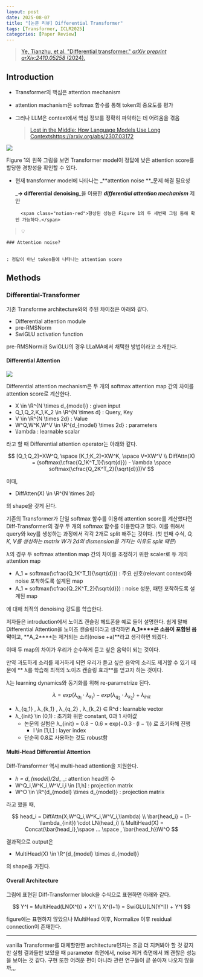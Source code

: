 ```yaml
---
layout: post
date: 2025-08-07
title: "[논문 리뷰] Differential Transformer"
tags: [Transformer, ICLR2025]
categories: [Paper Review]
---
```


> [Ye, Tianzhu, et al. "Differential transformer." ](https://arxiv.org/abs/2410.05258)[_arXiv preprint arXiv:2410.05258_](https://arxiv.org/abs/2410.05258)[ (2024).](https://arxiv.org/abs/2410.05258)



## Introduction

- Transformer의 핵심은 attention mechanism
- attention machanism은 softmax 함수를 통해 token의 중요도를 평가
- 그러나 LLM은 context에서 핵심 정보를 정확히 파악하는 데 어려움을 겪음

	> [Lost in the Middle: How Language Models Use Long Contextshttps://arxiv.org/abs/2307.03172](https://arxiv.org/abs/2307.03172)


![](https://prod-files-secure.s3.us-west-2.amazonaws.com/542b861c-36a8-4051-84e5-8804b6728dba/9083ea56-691a-4752-ae26-47f403431ac8/image.png?X-Amz-Algorithm=AWS4-HMAC-SHA256&X-Amz-Content-Sha256=UNSIGNED-PAYLOAD&X-Amz-Credential=ASIAZI2LB466TBFHAGZO%2F20250816%2Fus-west-2%2Fs3%2Faws4_request&X-Amz-Date=20250816T150045Z&X-Amz-Expires=3600&X-Amz-Security-Token=IQoJb3JpZ2luX2VjEC0aCXVzLXdlc3QtMiJHMEUCIGyidmHuPntyDrAqVN9jIkzZ7vb42LKm1UPEdB530TsfAiEA8trtuCF5uU36YP2rQHbzJCy5Sn7le6H89PEero%2FvkaMq%2FwMIdhAAGgw2Mzc0MjMxODM4MDUiDBQdGroGHtEfFKdkeCrcAx%2Fwfz4ukmULyRAab%2FHA4PGLW7Jb1Ex%2FqY9noiAnSXzF8OGF0Nbezrd8snLagpcYemM6fDeEzpkzOEYqpzWS%2FzIKAvJ1540WDexA40r3cbVo7n65Nxbbgl5p8LnZZCWGJG52Lqj2i6B%2F7DjR1ghiXznSDV6hgrDtjSqucetQorNYLDDc7a3WQNat3zWInvq%2Bix2AU8D%2BZAPeEa5hz7NTBMIgSTSACWE0T45lTVbTFh2wg7E2obfZcjkG3z86KiqvWpkijL1Wkw6EI4jkZk2Jc8wnedpciHA%2B3SDS08grcwKCZ7v2UMMY9apJpBRFI6j0JA4FIUWy4jvd836QjtDw99I1smQ%2FzsJNNkgDdc5ifHLxL0N%2B23aqC2X5Y4%2Fsaz8hHvrmuk%2FrhuVaKAJivLdDqxDCKURfsfE%2BIVWCzLgJkHmy6hUfTJbGyXm5j8EUWOhFi%2BnH6YykSbbunn6CWXWMro8d6q69xzIOmZuWMHha9hRKrq0RosUVTEUZBtnBHR265UMreDXr%2FZt%2FvWii8jTdTIqH1N6IP6S6jqOuM4yagsrupG2THTOoqe4gFhW5IketGVzum1s4bvJcXDFCC0z36l%2Fxho2WIhWNdF1imxPRZJmIIecjeHW2rneBCw%2BmMLH9gcUGOqUB9T%2BbeKni%2FsdtzggyVevMwUZtaF0gNhD9TdpPYRNRPkvbzTpC2PZ%2BEw0RTZ4Pb5gijtgb3vkXTlQ1OjV%2FL7HkXTZXkU8zJr7w07PvtH432aNwGi%2BithBQRMvspqFFqv2X%2B7Z%2BQi5X2uvDMBYWNMxqrzVtaR3bxr5bz6r2Our83jh70B%2FVHJLxavs6MoEZvEjJmKQaU0H9XT7bF7yEPW5C0SMNLAEx&X-Amz-Signature=ffec963cf7675ba0e9420a903948878277f87ae7560eec5c1cd6f49ffc2e8bc3&X-Amz-SignedHeaders=host&x-amz-checksum-mode=ENABLED&x-id=GetObject)


Figure 1의 왼쪽 그림을 보면 Transformer model이 정답에 낮은 attention score를 할당한 경향성을 확인할 수 있다.

- 현재 transformer model에 나타나는 _**attention noise **_문제 해결 필요성

	_**→ differential denoising**_을 이용한 _**differential attention mechanism**_ 제안


		<span class="notion-red">향상된 성능은 Figure 1의 두 세번째 그림 통해 확인 가능하다.</span>


> 💡 


	### Attention noise?


	: 정답이 아닌 token들에 나타나는 attention score



## Methods



### Differential-Transformer


기존 Transforme architecture와의 주된 차이점은 아래와 같다.

- Differential attention module
- pre-RMSNorm
- SwiGLU activation function

pre-RMSNorm과 SwiGLU의 경우 LLaMA에서 채택한 방법이라고 소개한다.



#### Differential Attention


![](https://prod-files-secure.s3.us-west-2.amazonaws.com/542b861c-36a8-4051-84e5-8804b6728dba/116d70b2-1963-4810-9167-f4c7d8a06e8f/image.png?X-Amz-Algorithm=AWS4-HMAC-SHA256&X-Amz-Content-Sha256=UNSIGNED-PAYLOAD&X-Amz-Credential=ASIAZI2LB466TBFHAGZO%2F20250816%2Fus-west-2%2Fs3%2Faws4_request&X-Amz-Date=20250816T150045Z&X-Amz-Expires=3600&X-Amz-Security-Token=IQoJb3JpZ2luX2VjEC0aCXVzLXdlc3QtMiJHMEUCIGyidmHuPntyDrAqVN9jIkzZ7vb42LKm1UPEdB530TsfAiEA8trtuCF5uU36YP2rQHbzJCy5Sn7le6H89PEero%2FvkaMq%2FwMIdhAAGgw2Mzc0MjMxODM4MDUiDBQdGroGHtEfFKdkeCrcAx%2Fwfz4ukmULyRAab%2FHA4PGLW7Jb1Ex%2FqY9noiAnSXzF8OGF0Nbezrd8snLagpcYemM6fDeEzpkzOEYqpzWS%2FzIKAvJ1540WDexA40r3cbVo7n65Nxbbgl5p8LnZZCWGJG52Lqj2i6B%2F7DjR1ghiXznSDV6hgrDtjSqucetQorNYLDDc7a3WQNat3zWInvq%2Bix2AU8D%2BZAPeEa5hz7NTBMIgSTSACWE0T45lTVbTFh2wg7E2obfZcjkG3z86KiqvWpkijL1Wkw6EI4jkZk2Jc8wnedpciHA%2B3SDS08grcwKCZ7v2UMMY9apJpBRFI6j0JA4FIUWy4jvd836QjtDw99I1smQ%2FzsJNNkgDdc5ifHLxL0N%2B23aqC2X5Y4%2Fsaz8hHvrmuk%2FrhuVaKAJivLdDqxDCKURfsfE%2BIVWCzLgJkHmy6hUfTJbGyXm5j8EUWOhFi%2BnH6YykSbbunn6CWXWMro8d6q69xzIOmZuWMHha9hRKrq0RosUVTEUZBtnBHR265UMreDXr%2FZt%2FvWii8jTdTIqH1N6IP6S6jqOuM4yagsrupG2THTOoqe4gFhW5IketGVzum1s4bvJcXDFCC0z36l%2Fxho2WIhWNdF1imxPRZJmIIecjeHW2rneBCw%2BmMLH9gcUGOqUB9T%2BbeKni%2FsdtzggyVevMwUZtaF0gNhD9TdpPYRNRPkvbzTpC2PZ%2BEw0RTZ4Pb5gijtgb3vkXTlQ1OjV%2FL7HkXTZXkU8zJr7w07PvtH432aNwGi%2BithBQRMvspqFFqv2X%2B7Z%2BQi5X2uvDMBYWNMxqrzVtaR3bxr5bz6r2Our83jh70B%2FVHJLxavs6MoEZvEjJmKQaU0H9XT7bF7yEPW5C0SMNLAEx&X-Amz-Signature=d03c646193f144d78ac4edd2ecd82f0a0beaa6ef25a793a18bc6f0d2aaad852d&X-Amz-SignedHeaders=host&x-amz-checksum-mode=ENABLED&x-id=GetObject)


Differential attention mechanism은 두 개의 softmax attention map 간의 차이를 attention score로 계산한다.

- X \in \R^{N \times d\_{model}} : given input
- Q\_1,Q\_2,K\_1,K\_2 \in \R^{N \times d} : Query, Key
- V \in \R^{N \times 2d} : Value
- W^Q,W^K,W^V \in \R^{d\_{model} \times 2d} : parameters
- \lambda : learnable scalar

라고 할 때 Differential attention operator는 아래와 같다.


$$
[Q_1;Q_2]=XW^Q, \space [K_1;K_2]=XW^K, \space V=XW^V \\
DiffAttn(X) = (softmax(\cfrac{Q_1K^T_1}{\sqrt{d}}) - \lambda \space softmax(\cfrac{Q_2K^T_2}{\sqrt{d}}))V
$$


이때,

- DiffAtten(X) \in \R^{N \times 2d}

의 shape을 갖게 된다.


기존의 Transformer가 단일 softmax 함수를 이용해 attention score를 계산했다면 Diff-Transformer의 경우 두 개의 softmax 함수를 이용한다고 했다. 이를 위해서 query와 key를 생성하는 과정에서 각각 2개로 split 해주는 것이다. <span class="notion-red">(첫 번째 수식, </span><span class="notion-red">_Q, K, V를 생성하는 matrix W가 2d의 dismension을 가지는 이유도 split 때문_</span><span class="notion-red">)</span>


 λ의 경우 두 softmax attention map 간의 차이를 조정하기 위한 scaler로 두 개의 attention map

- A\_1 = softmax(\cfrac{Q\_1K^T\_1}{\sqrt{d}}) : 주요 신호(relevant context)와 noise 포착하도록 설계된 map
- A\_1 = softmax(\cfrac{Q\_2K^T\_2}{\sqrt{d}}) : noise 성분, 패턴 포착하도록 설계된 map 

에 대해 최적의 denoising 강도를 학습한다.


저자들은 introduction에서 노이즈 캔슬링 헤드폰을 예로 들어 설명한다. 쉽게 말해 Differential Attention을 노이즈 캔슬링이라고 생각하면 **A\_1****은 소음이 포함된 음악**이고, **A\_2****는 제거되는 소리(noise +a)**라고 생각하면 되겠다. 


이때 두 map의 차이가 우리가 순수하게 듣고 싶은 음악이 되는 것이다. 


만약 과도하게 소리를 제거하게 되면 우리가 듣고 싶은 음악의 소리도 제거할 수 있기 때문에 ** λ를 학습해 최적의 노이즈 캔슬링 효과**를 얻고자 하는 것이다.


λ는 learning dynamics와 동기화를 위해 re-parametrize 된다.


$$
\lambda = exp(\lambda_{q_1} \cdot \lambda_{k_1}) - exp(\lambda_{q_2} \cdot \lambda_{k_2}) + \lambda_{init}
$$

- λ\_{q\_1} , λ\_{k\_1} , λ\_{q\_2} , λ\_{k\_2} ∈ R^d : learnable vector
- λ\_{init} \in (0,1) : 초기화 위한 constant, 0과 1 사이값
	- 논문의 실험은 λ\_{init} = 0.8 − 0.6 × exp(−0.3 · (l − 1)) 로 초기화해 진행
		- l \in [1,L] : layer index
	- 단순히 0.8로 사용하는 것도 robust함


#### **Multi-Head Differential Attention**


Diff-Transformer 역시 multi-head attention을 지원한다.

- _h = d\_{model}/2d__ _: attention head의 수
- W^Q\_i,W^K\_i,W^V\_i,i \in [1,h] : projection matrix
- W^O \in \R^{d\_{model} \times d\_{model}} : projection matrix

라고 했을 때,


$$
head_i = DiffAttn(X;W^Q_i,W^K_i,W^V_i,\lambda) \\
\bar{head_i} = (1-\lambda_{init}) \cdot LN(head_i) \\
MultiHead(X) = Concat(\bar{head_i},\space ... \space , \bar{head_h})W^O
$$


결과적으로 output은

- MultiHead(X) \in \R^{d\_{model} \times d\_{model}}

의 shape을 가진다.



#### Overall Architecture


그림에 표현된 Diff-Transformer block을 수식으로 표현하면 아래와 같다.


$$
Y^l = MultiHead(LN(X^l)) + X^l \\
X^{l+1} = SwiGLU(LN(Y^l)) + Y^l
$$


figure에는 표현하지 않았으나 MultiHead 이후, Normalize 이후 residual connection이 존재한다.


---


vanilla Transformer를 대체할만한 architecture인지는 조금 더 지켜봐야 할 것 같지만 실험 결과들만 보았을 때 parameter 측면에서, noise 제거 측면에서 꽤 괜찮은 성능을 보이는 것 같다. 구현 또한 어려운 편이 아니라 관련 연구들이 곧 쏟아져 나오지 않을까,,,

